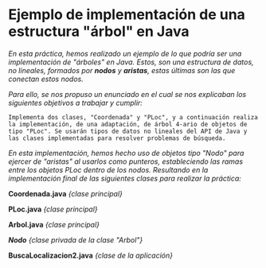 # Ejemplo de implementación de una estructura "árbol" en Java

_En esta práctica, hemos realizado un ejemplo de lo que podría ser una implementación de "árboles" en Java. Estos, son una estructura de datos, no lineales, formados por ***nodos*** y ***aristas***, estas últimas son las que conectan estos nodos._

_Para ello, se nos propuso un enunciado en el cual se nos explicaban los siguientes objetivos a trabajar y cumplir:_

```
Implementa dos clases, "Coordenada" y "PLoc", y a continuación realiza la implementación, de una adaptación, de árbol 4-ario de objetos de tipo "PLoc". Se usarán tipos de datos no lineales del API de Java y las clases implementadas para resolver problemas de búsqueda.
```

_En esta implementación, hemos hecho uso de objetos tipo "Nodo" para ejercer de "aristas" al usarlos como punteros, estableciendo las ramas entre los objetos PLoc dentro de los nodos. Resultando en la implementación final de las siguientes clases para realizar la práctica:_

**Coordenada.java** _{clase principal}_

**PLoc.java** _{clase principal}_

**Arbol.java** _{clase principal}_

***Nodo*** _{clase privada de la clase "Arbol"}_

**BuscaLocalizacion2.java** _{clase de la aplicación}_
